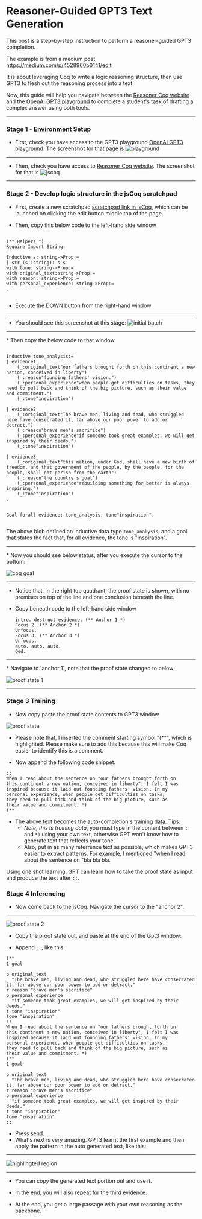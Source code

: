 
# Reasoner-Guided GPT3 Text Generation

This post is a step-by-step instruction to perform a reasoner-guided GPT3 completion.

The example is from a medium post https://medium.com/p/4528960b0141/edit

It is about leveraging Coq to write a logic reasoning structure, then use GPT3 to flesh out the reasoning process into a text. 

Now, this guide will help you navigate between the [Reasoner Coq website](https://coq.vercel.app/) and the [OpenAI GPT3 playground](https://beta.openai.com/playground) to complete a student's task of drafting a complex answer using both tools. 

<hr>

### Stage 1 - Environment Setup

* First, check you have access to the GPT3 playground [OpenAI GPT3 playground](https://beta.openai.com/playground). The screenshot for that page is 
![playground](images/playground.png)

<hr>

* Then, check you have access to [Reasoner Coq website](https://coq.vercel.app/). The screenshot for that is 
![jscoq](images/jscoq.png)
<hr>

### Stage 2 - Develop logic structure in the jsCoq scratchpad

* First, create a new scratchpad  [scratchpad link in jsCoq](https://coq.vercel.app/scratchpad.html), which can be launched on clicking the edit button middle top of the page. 


* Then, copy this below code to the left-hand side window


```

(** Helpers *)
Require Import String.

Inductive s: string->Prop:=
| str_(s':string): s s'
with tone: string->Prop:=
with original_text:string->Prop:=
with reason: string->Prop:=
with personal_experience: string->Prop:=
.


```

* Execute the DOWN button from the right-hand window
<hr>

* You should see this screenshot at this stage: 
![initial batch](images/initial_batch.png)

<hr>
* Then copy the below code to that window


```

Inductive tone_analysis:=
| evidence1_
    (_:original_text"our fathers brought forth on this continent a new nation, conceived in liberty")
    (_:reason"founding fathers' vision.")
    (_:personal_experience"when people get difficulties on tasks, they need to pull back and think of the big picture, such as their value and commitment.")
    (_:tone"inspiration")

| evidence2_
    (_:original_text"The brave men, living and dead, who struggled here have consecrated it, far above our poor power to add or detract.")
    (_:reason"brave men's sacrifice")
    (_:personal_experience"if someone took great examples, we will get inspired by their deeds.")
    (_:tone"inspiration")

| evidence3_
    (_:original_text"this nation, under God, shall have a new birth of freedom, and that government of the people, by the people, for the people, shall not perish from the earth")
    (_:reason"the country's goal")
    (_:personal_experience"rebuilding something for better is always inspiring.")
    (_:tone"inspiration")
.


Goal forall evidence: tone_analysis, tone"inspiration".


```

The above blob defined an inductive data type `tone_analysis`, and a goal that states the fact that, for all evidence, the tone is "inspiration". 

<hr>
* Now you should see below status, after you execute the cursor to the bottom: 

![coq goal](images/coq_goal.png)

<hr>

   * Notice that, in the right top quadrant, the proof state is shown, with no premises on top of the line and one conclusion beneath the line. 

* Copy beneath code to the left-hand side window

   ```
  intro. destruct evidence. (** Anchor 1 *)
  Focus 2. (** Anchor 2 *)
  Unfocus.
  Focus 3. (** Anchor 3 *)
  Unfocus.
  auto. auto. auto.
  Qed.
  ```

<hr>
* Navigate to `anchor 1`, note that the proof state changed to below: 

![proof state 1](images/proof%20state%201.png)
<hr>


### Stage 3 Training

* Now copy paste the proof state contents to GPT3 window

![proof state](images/copyed%20proof%20state%201%20at%20gpt.png)

   * Please note that, I inserted the comment starting symbol "(**", which is highlighted. Please make sure to add this because this will make Coq easier to identify this is a comment. 

   * Now append the following code snippet:

```
::
When I read about the sentence on "our fathers brought forth on 
this continent a new nation, conceived in liberty", I felt I was 
inspired because it laid out founding fathers' vision. In my 
personal experience, when people get difficulties on tasks, 
they need to pull back and think of the big picture, such as 
their value and commitment. *)
(**

```

* The above text becomes the auto-completion's training data. Tips: 
   * *Note, this is training data*, you must type in the content between `::` and `*)` using your own text, otherwise GPT won't know how to generate text that reflects your tone. 
   * Also, put in as many referrence text as possible, which makes GPT3 easier to extract patterns. For example, I mentioned "when I read about the sentence on "bla bla bla.

Using one shot learning, GPT can learn how to take the proof state as input and produce the text after `::`. 


### Stage 4 Inferencing

* Now come back to the jsCoq. Navigate the cursor to the "anchor 2". 
<hr>

![proof state 2](images/proof%20state%202.png)

* Copy the proof state out, and paste at the end of the Gpt3 window: 

* Append `::`, like this

```
(**
1 goal

o original_text
  "The brave men, living and dead, who struggled here have consecrated it, far above our poor power to add or detract." 
r reason "brave men's sacrifice" 
p personal_experience
  "if someone took great examples, we will get inspired by their deeds." 
t tone "inspiration" 
tone "inspiration"
::
When I read about the sentence on "our fathers brought forth on 
this continent a new nation, conceived in liberty", I felt I was 
inspired because it laid out founding fathers' vision. In my 
personal experience, when people get difficulties on tasks, 
they need to pull back and think of the big picture, such as 
their value and commitment. *)
(**
1 goal

o original_text
  "The brave men, living and dead, who struggled here have consecrated it, far above our poor power to add or detract." 
r reason "brave men's sacrifice" 
p personal_experience
  "if someone took great examples, we will get inspired by their deeds." 
t tone "inspiration" 
tone "inspiration"
::

```

* Press send. 
* What's next is very amazing. GPT3 learnt the first example and then apply the pattern in the auto generated text, like this:

<hr>

![highlihgted region](images/highlighted%20generation.png)
<hr>

* You can copy the generated text portion out and use it. 

* In the end, you will also repeat for the third evidence. 

* At the end, you get a large passage with your own reasoning as the backbone. 






